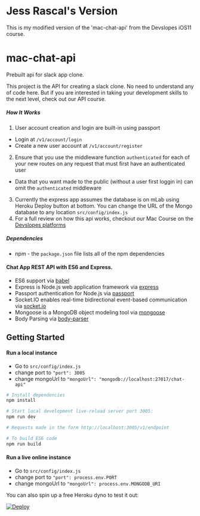 # Jess Rascal's Version
This is my modified version of the 'mac-chat-api' from the Devslopes iOS11 course.

# mac-chat-api
Prebuilt api for slack app clone.

This project is the API for creating a slack clone.  No need to understand any of code here.  But if you are interested in taking
your development skills to the next level, check out our API course.

##### How It Works

1.  User account creation and login are built-in using passport
  *  Login at `/v1/account/login`
  *  Create a new user account at `/v1/account/register`
2.  Ensure that you use the middleware function `authenticated` for each of your new routes on any request that must first have an authenticated user
  *  Data that you want made to the public (without a user first loggin in) can omit the `authenticated` middleware
3.  Currently the express app assumes the database is on mLab using Heroku Deploy button at bottom. You can change the URL of the Mongo database to any location `src/config/index.js`
4. For a full review on how this api works, checkout our Mac Course on the [Devslopes platforms](https://devslopes.com/platforms)

##### Dependencies
*  npm - the `package.json` file lists all of the npm dependencies

#### Chat App REST API with ES6 and Express.

- ES6 support via [babel](https://babeljs.io)
- Express is Node.js web application framework via [express](https://github.com/expressjs/express)
- Passport authentication for Node.js via [passport](https://github.com/passport)
- Socket.IO enables real-time bidirectional event-based communication via [socket.io](https://github.com/socketio/socket.io)
- Mongoose is a MongoDB object modeling tool via [mongoose](https://github.com/Automattic/mongoose)
- Body Parsing via [body-parser](https://github.com/expressjs/body-parser)

Getting Started
---------------
#### Run a local instance
* Go to `src/config/index.js` 
* change port to `"port": 3005`
* change mongoUrl to `"mongoUrl": "mongodb://localhost:27017/chat-api"`
```sh
# Install dependencies
npm install

# Start local development live-reload server port 3005:
npm run dev

# Requests made in the form http://localhost:3005/v1/endpoint

# To build ES6 code
npm run build

```

#### Run a live online instance 
* Go to `src/config/index.js` 
* change port to `"port": process.env.PORT`
* change mongoUrl to `"mongoUrl": process.env.MONGODB_URI`

You can also spin up a free Heroku dyno to test it out:

[![Deploy](https://www.herokucdn.com/deploy/button.png)](https://heroku.com/deploy?template=https://github.com/devslopes/mac-chat-api)
